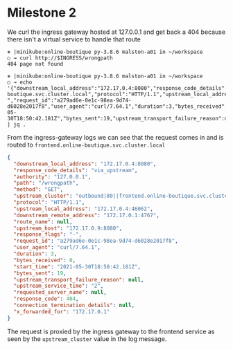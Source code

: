 # Milestone 2

We curl the ingress gateway hosted at 127.0.0.1 and get back a 404 because there isn't a virtual service to handle that route

```shell
⎈ |minikube:online-boutique py-3.8.6 malston-a01 in ~/workspace
○ → curl http://$INGRESS/wrongpath
404 page not found
```

```shell
⎈ |minikube:online-boutique py-3.8.6 malston-a01 in ~/workspace
○ → echo '{"downstream_local_address":"172.17.0.4:8080","response_code_details":"via_upstream","authority":"127.0.0.1","path":"/wrongpath","method":"GET","upstream_cluster":"outbound|80||frontend.online-boutique.svc.cluster.local","protocol":"HTTP/1.1","upstream_local_address":"172.17.0.4:46062","downstream_remote_address":"172.17.0.1:4767","route_name":null,"upstream_host":"172.17.0.9:8080","response_flags":"-","request_id":"a279ad6e-0e1c-98ea-9d74-d6028e2017f8","user_agent":"curl/7.64.1","duration":3,"bytes_received":0,"start_time":"2021-05-30T18:50:42.181Z","bytes_sent":19,"upstream_transport_failure_reason":null,"upstream_service_time":"2","requested_server_name":null,"response_code":404,"connection_termination_details":null,"x_forwarded_for":"172.17.0.1"}' | jq .
```

From the ingress-gateway logs we can see that the request comes in and is routed to  `frontend.online-boutique.svc.cluster.local`

```json
{
  "downstream_local_address": "172.17.0.4:8080",
  "response_code_details": "via_upstream",
  "authority": "127.0.0.1",
  "path": "/wrongpath",
  "method": "GET",
  "upstream_cluster": "outbound|80||frontend.online-boutique.svc.cluster.local",
  "protocol": "HTTP/1.1",
  "upstream_local_address": "172.17.0.4:46062",
  "downstream_remote_address": "172.17.0.1:4767",
  "route_name": null,
  "upstream_host": "172.17.0.9:8080",
  "response_flags": "-",
  "request_id": "a279ad6e-0e1c-98ea-9d74-d6028e2017f8",
  "user_agent": "curl/7.64.1",
  "duration": 3,
  "bytes_received": 0,
  "start_time": "2021-05-30T18:50:42.181Z",
  "bytes_sent": 19,
  "upstream_transport_failure_reason": null,
  "upstream_service_time": "2",
  "requested_server_name": null,
  "response_code": 404,
  "connection_termination_details": null,
  "x_forwarded_for": "172.17.0.1"
}
```

The request is proxied by the ingress gateway to the frontend service as seen by the `upstream_cluster` value in the log message.
